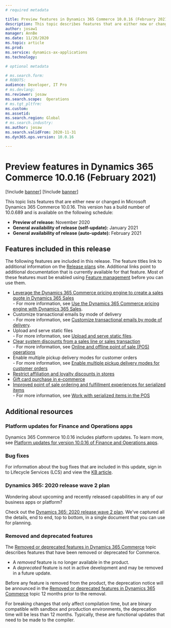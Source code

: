 ```yaml
---
# required metadata

title: Preview features in Dynamics 365 Commerce 10.0.16 (February 2021)
description: This topic describes features that are either new or changed in Dynamics 365 Commerce 10.0.16. 
author: josaw1
manager: AnnBe
ms.date: 11/20/2020
ms.topic: article
ms.prod: 
ms.service: dynamics-ax-applications
ms.technology: 

# optional metadata

# ms.search.form: 
# ROBOTS: 
audience: Developer, IT Pro
# ms.devlang: 
ms.reviewer: josaw
ms.search.scope:  Operations
# ms.tgt_pltfrm: 
ms.custom: 
ms.assetid: 
ms.search.region: Global
# ms.search.industry: 
ms.author: josaw
ms.search.validFrom: 2020-11-31 
ms.dyn365.ops.version: 10.0.16

---
```

# Preview features in Dynamics 365 Commerce 10.0.16 (February 2021)

[!include [banner](../includes/banner.md)]
[!include [banner](../includes/preview-banner.md)]

This topic lists features that are either new or changed in Microsoft Dynamics 365 Commerce 10.0.16. This version has a build number of 10.0.689 and is available on the following schedule:

- **Preview of release:** November 2020
- **General availability of release (self-update):** January 2021
- **General availability of release (auto-update):** February 2021

## Features included in this release

The following features are included in this release. The feature titles link to additional information on the [Release plans](https://docs.microsoft.com/dynamics365/release-plans/) site. Additional links point to additional documentation that is currently available for that feature. Most of these features must be enabled using [Feature management](../../fin-ops-core/fin-ops/get-started/feature-management/feature-management-overview.md) before you can use them.

- [Leverage the Dynamics 365 Commerce pricing engine to create a sales quote in Dynamics 365 Sales](https://docs.microsoft.com/dynamics365-release-plan/2020wave2/commerce/dynamics365-commerce/leverage-dynamics-365-commerce-pricing-engine-create-sales-quote-dynamics-365-sales)<br> - For more information, see [Use the Dynamics 365 Commerce pricing engine with Dynamics 365 Sales](https://docs.microsoft.com/dynamics365/fin-ops-core/dev-itpro/data-entities/dual-write/commerce-pricing).
- Customize transactional emails by mode of delivery<br> - For more information, see [Customize transactional emails by mode of delivery](../customize-email-delivery-mode.md).
- Upload and serve static files<br> - For more information, see [Upload and serve static files](https://docs.microsoft.com/dynamics365/commerce/upload-serve-static-files).
- [Clear system discounts from a sales line or sales transaction](https://docs.microsoft.com/dynamics365-release-plan/2020wave2/commerce/dynamics365-commerce/clear-system-discounts-sales-line-or-sales-transaction)<br> - For more information, see [Online and offline point of sale (POS) operations](../pos-operations.md)
- Enable multiple pickup delivery modes for customer orders<br> - For more information, see [Enable multiple pickup delivery modes for customer orders](../multiple-pickup-modes.md)
- [Restrict affiliation and loyalty discounts in stores](https://docs.microsoft.com/dynamics365-release-plan/2020wave2/commerce/dynamics365-commerce/planned-features)
- [Gift card purchase in e-commerce](https://docs.microsoft.com/dynamics365-release-plan/2020wave2/commerce/dynamics365-commerce/gift-card-purchase-e-commerce)
- [Improved point of sale ordering and fulfillment experiences for serialized items](https://docs.microsoft.com/dynamics365-release-plan/2020wave2/commerce/dynamics365-commerce/improved-point-sale-ordering-fulfillment-experiences-serialized-items)<br>  - For more information, see [Work with serialized items in the POS](../pos-serialized-items.md)

## Additional resources

### Platform updates for Finance and Operations apps

Dynamics 365 Commerce 10.0.16 includes platform updates. To learn more, see [Platform updates for version 10.0.16 of Finance and Operations apps](../../fin-ops-core/dev-itpro/get-started/whats-new-platform-updates-10-0-16.md).

### Bug fixes 
For information about the bug fixes that are included in this update, sign in to Lifecycle Services (LCS) and view the [KB article](https://fix.lcs.dynamics.com/Issue/Details?bugId=528995&dbType=3&qc=267a545fabd24e111868bedc16716f5713a785ed096cdb6209526f41631e41db).

### Dynamics 365: 2020 release wave 2 plan

Wondering about upcoming and recently released capabilities in any of our business apps or platform?

Check out the [Dynamics 365: 2020 release wave 2 plan](https://docs.microsoft.com/dynamics365-release-plan/2020wave2/). We've captured all the details, end to end, top to bottom, in a single document that you can use for planning.

### Removed and deprecated features

The [Removed or deprecated features in Dynamics 365 Commerce](removed-deprecated-features-commerce.md) topic describes features that have been removed or deprecated for Commerce.

- A *removed* feature is no longer available in the product.
- A *deprecated* feature is not in active development and may be removed in a future update.

Before any feature is removed from the product, the deprecation notice will be announced in the [Removed or deprecated features in Dynamics 365 Commerce](removed-deprecated-features-commerce.md) topic 12 months prior to the removal.

For breaking changes that only affect compilation time, but are binary compatible with sandbox and production environments, the deprecation time will be less than 12 months. Typically, these are functional updates that need to be made to the compiler.
